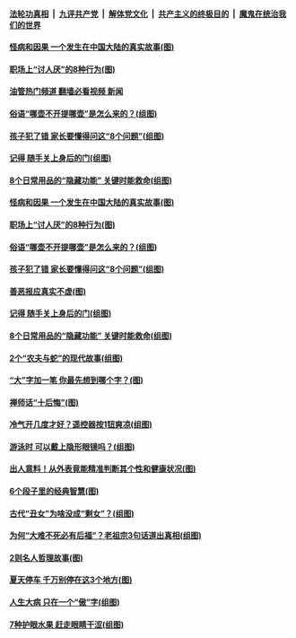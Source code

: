 ####  [法轮功真相](../../../../basic/blob/master/README.md?t=07101801) &nbsp;|&nbsp; [九评共产党](../../../../9ping.md/blob/master/README.md?t=07101801) &nbsp;|&nbsp; [解体党文化](../../../../jtdwh.md/blob/master/README.md?t=07101801)  &nbsp;|&nbsp; [共产主义的终极目的](../../../../gczydzjmd.md/blob/master/README.md?t=07101801) &nbsp;|&nbsp; [魔鬼在统治我们的世界](../../../../mgztzwmdsj.md/blob/master/README.md?t=07101801) 

#### [怪病和因果 一个发生在中国大陆的真实故事(图)](../pages/p8/1011002.md?t=07101801) 

#### [职场上“讨人厌”的8种行为(图)](../pages/p8/1011361.md?t=07101801) 

#### [油管热门频道 翻墙必看视频 新闻](http://45.76.130.85:81/youtube.html?07101801)

#### [俗语“哪壶不开提哪壶”是怎么来的？(组图)](../pages/p8/1010836.md?t=07101801) 

#### [孩子犯了错 家长要懂得问这“8个问题”(组图)](../pages/p8/1011316.md?t=07101801) 

#### [记得 随手关上身后的门(组图)](../pages/p8/1010522.md?t=07101801) 

#### [8个日常用品的“隐藏功能” 关键时能救命(组图)](../pages/p8/1011205.md?t=07101801) 

#### [怪病和因果 一个发生在中国大陆的真实故事(图)](../pages/p8/1011002.md?t=07101801) 

#### [职场上“讨人厌”的8种行为(图)](../pages/p8/1011361.md?t=07101801) 

#### [俗语“哪壶不开提哪壶”是怎么来的？(组图)](../pages/p8/1010836.md?t=07101801) 

#### [孩子犯了错 家长要懂得问这“8个问题”(组图)](../pages/p8/1011316.md?t=07101801) 

#### [善恶报应真实不虚(图)](../pages/p8/1002816.md?t=07101801) 

#### [记得 随手关上身后的门(组图)](../pages/p8/1010522.md?t=07101801) 

#### [8个日常用品的“隐藏功能” 关键时能救命(组图)](../pages/p8/1011205.md?t=07101801) 

#### [2个“农夫与蛇”的现代故事(组图)](../pages/p8/1010851.md?t=07101801) 

#### [“大”字加一笔 你最先想到哪个字？(图)](../pages/p8/1011122.md?t=07101801) 

#### [禅师话“十后悔”(图)](../pages/p8/1011005.md?t=07101801) 

#### [冷气开几度才好？遥控器按1钮爽凉(组图)](../pages/p8/1011114.md?t=07101801) 

#### [游泳时 可以戴上隐形眼镜吗？(组图)](../pages/p8/1011106.md?t=07101801) 

#### [出人意料！从外表竟能精准判断其个性和健康状况(图)](../pages/p8/1010979.md?t=07101801) 

#### [6个段子里的经典智慧(图)](../pages/p8/1010572.md?t=07101801) 

#### [古代“丑女”为啥没成“剩女”？(组图)](../pages/p8/1011019.md?t=07101801) 

#### [为何“大难不死必有后福”？老祖宗3句话道出真相(组图)](../pages/p8/1010986.md?t=07101801) 

#### [2则名人哲理故事(图)](../pages/p8/1010421.md?t=07101801) 

#### [夏天停车 千万别停在这3个地方(图)](../pages/p8/1010514.md?t=07101801) 

#### [人生大病 只在一个“傲”字(组图)](../pages/p8/1010891.md?t=07101801) 

#### [7种护眼水果 赶走眼睛干涩(组图)](../pages/p8/1010842.md?t=07101801) 

<img src='http://gfw-breaker.win/goodnews/indexes/p8.md' width='0px' height='0px'/>

